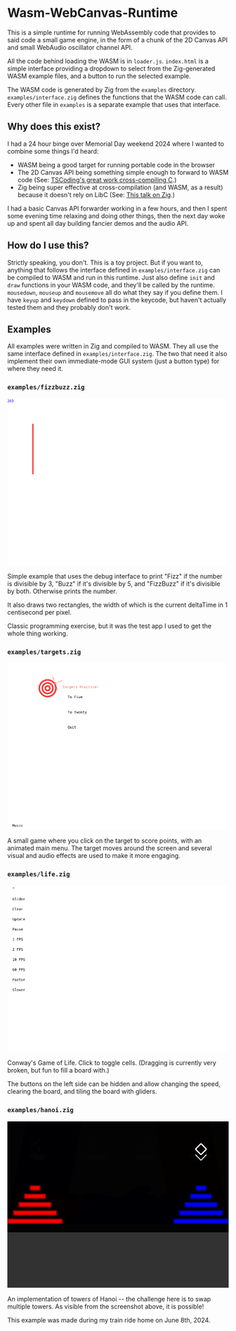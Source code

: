 # Wasm-WebCanvas-Runtime

This is a simple runtime for running WebAssembly code that provides to said code a small game engine, in the form of a chunk of the 2D Canvas API and small WebAudio oscillator channel API.

All the code behind loading the WASM is in `loader.js`. `index.html` is a simple interface providing a dropdown to select from the Zig-generated WASM example files, and a button to run the selected example.

The WASM code is generated by Zig from the `examples` directory. `examples/interface.zig` defines the functions that the WASM code can call. Every other file in `examples` is a separate example that uses that interface.

## Why does this exist?

I had a 24 hour binge over Memorial Day weekend 2024 where I wanted to combine some things I'd heard:

* WASM being a good target for running portable code in the browser
* The 2D Canvas API being something simple enough to forward to WASM code (See: [TSCoding's great work cross-compiling C](https://youtu.be/Bafo3hhheHU).)
* Zig being super effective at cross-compilation (and WASM, as a result) because it doesn't rely on LibC (See: [This talk on Zig](https://youtu.be/5_oqWE9otaE).)

I had a basic Canvas API forwarder working in a few hours, and then I spent some evening time relaxing and doing other things, then the next day woke up and spent all day building fancier demos and the audio API.

## How do I use this?

Strictly speaking, you don't. This is a toy project. But if you want to, anything that follows the interface defined in `examples/interface.zig` can be compiled to WASM and run in this runtime. Just also define `init` and `draw` functions in your WASM code, and they'll be called by the runtime. `mousedown`, `mouseup` and `mousemove` all do what they say if you define them. I have `keyup` and `keydown` defined to pass in the keycode, but haven't actually tested them and they probably don't work.

## Examples

All examples were written in Zig and compiled to WASM. They all use the same interface defined in `examples/interface.zig`. The two that need it also implement their own immediate-mode GUI system (just a button type) for where they need it.

### `examples/fizzbuzz.zig`

![A frame from the FizzBuzz example](screenshots/fizzbuzz.png)

Simple example that uses the debug interface to print "Fizz" if the number is divisible by 3, "Buzz" if it's divisible by 5, and "FizzBuzz" if it's divisible by both. Otherwise prints the number.

It also draws two rectangles, the width of which is the current deltaTime in 1 centisecond per pixel.

Classic programming exercise, but it was the test app I used to get the whole thing working.

### `examples/targets.zig`

![A frame from the "Targets Practice!" game](screenshots/targets.png)

A small game where you click on the target to score points, with an animated main menu. The target moves around the screen and several visual and audio effects are used to make it more engaging.

### `examples/life.zig`

![A frame from Conway's Game of Life](screenshots/life.png)

Conway's Game of Life. Click to toggle cells. (Dragging is currently very broken, but fun to fill a board with.)

The buttons on the left side can be hidden and allow changing the speed, clearing the board, and tiling the board with gliders.

### `examples/hanoi.zig`

![A solved frame from the Hanoi swap game](screenshots/hanoi.png)

An implementation of tower*s* of Hanoi -- the challenge here is to swap multiple towers. As visible from the screenshot above, it is possible!

This example was made during my train ride home on June 8th, 2024.
